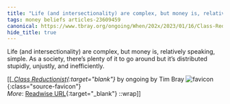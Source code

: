 ```yaml
---
title: "Life (and intersectionality) are complex, but money is, relatively speaking, ..."
tags: money beliefs articles-23609459
canonical: https://www.tbray.org/ongoing/When/202x/2023/01/16/Class-Reductionism
hide_title: true
---
```


Life (and intersectionality) are complex, but money is, relatively speaking, simple. As a society, there’s plenty of it to go around but it’s distributed stupidly, unjustly, and inefficiently.


[[<cite>_[Class Reductionist](https://www.tbray.org/ongoing/When/202x/2023/01/16/Class-Reductionism){:target="_blank"}_</cite> by ongoing by Tim Bray ![favicon](https://s2.googleusercontent.com/s2/favicons?domain=www.tbray.org){:class="source-favicon"}<br>
_More_: [Readwise URL](https://readwise.io/open/462403187){:target="_blank"}
::wrap]]